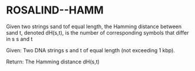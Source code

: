 # ROSALIND--HAMM

Given two strings sand tof equal length, the Hamming distance between sand t, denoted dH(s,t), is the number of corresponding symbols that differ in s
s and t

Given: Two DNA strings s and t of equal length (not exceeding 1 kbp).

Return: The Hamming distance dH(s,t)
